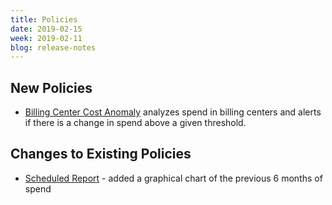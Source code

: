 ```yaml
---
title: Policies
date: 2019-02-15
week: 2019-02-11
blog: release-notes
---
```


## New Policies

* [Billing Center Cost Anomaly](https://github.com/rightscale/policy_templates/tree/master/cost/billing_center_cost_anomaly) analyzes spend in billing centers and alerts if there is a change in spend above a given threshold.

## Changes to Existing Policies

* [Scheduled Report](https://github.com/rightscale/policy_templates/tree/master/cost/scheduled_reports) - added a graphical chart of the previous 6 months of spend
